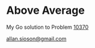 # Above Average

My Go solution to Problem [10370](https://onlinejudge.org/external/103/10370.pdf)

allan.sioson@gmail.com
